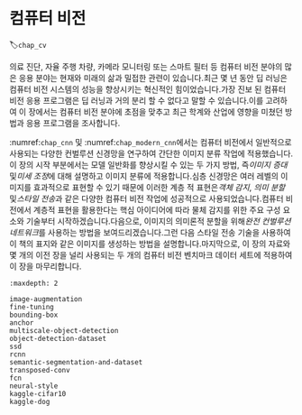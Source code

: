 # 컴퓨터 비전
:label:`chap_cv`

의료 진단, 자율 주행 차량, 카메라 모니터링 또는 스마트 필터 등 컴퓨터 비전 분야의 많은 응용 분야는 현재와 미래의 삶과 밀접한 관련이 있습니다.최근 몇 년 동안 딥 러닝은 컴퓨터 비전 시스템의 성능을 향상시키는 혁신적인 힘이었습니다.가장 진보 된 컴퓨터 비전 응용 프로그램은 딥 러닝과 거의 분리 할 수 없다고 말할 수 있습니다.이를 고려하여 이 장에서는 컴퓨터 비전 분야에 초점을 맞추고 최근 학계와 산업에 영향을 미쳤던 방법과 응용 프로그램을 조사합니다. 

:numref:`chap_cnn` 및 :numref:`chap_modern_cnn`에서는 컴퓨터 비전에서 일반적으로 사용되는 다양한 컨벌루션 신경망을 연구하여 간단한 이미지 분류 작업에 적용했습니다.이 장의 시작 부분에서는 모델 일반화를 향상시킬 수 있는 두 가지 방법, 즉*이미지 증대* 및*미세 조정*에 대해 설명하고 이미지 분류에 적용합니다.심층 신경망은 여러 레벨의 이미지를 효과적으로 표현할 수 있기 때문에 이러한 계층 적 표현은*객체 감지*, *의미 분할* 및*스타일 전송*과 같은 다양한 컴퓨터 비전 작업에 성공적으로 사용되었습니다.컴퓨터 비전에서 계층적 표현을 활용한다는 핵심 아이디어에 따라 물체 감지를 위한 주요 구성 요소와 기술부터 시작하겠습니다.다음으로, 이미지의 의미론적 분할을 위해*완전 컨벌루션 네트워크*를 사용하는 방법을 보여드리겠습니다.그런 다음 스타일 전송 기술을 사용하여 이 책의 표지와 같은 이미지를 생성하는 방법을 설명합니다.마지막으로, 이 장의 자료와 몇 개의 이전 장을 널리 사용되는 두 개의 컴퓨터 비전 벤치마크 데이터 세트에 적용하여 이 장을 마무리합니다.

```toc
:maxdepth: 2

image-augmentation
fine-tuning
bounding-box
anchor
multiscale-object-detection
object-detection-dataset
ssd
rcnn
semantic-segmentation-and-dataset
transposed-conv
fcn
neural-style
kaggle-cifar10
kaggle-dog
```
